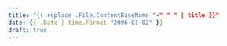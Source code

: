 ```yaml
---
title: "{{ replace .File.ContentBaseName "-" " " | title }}"
date: {{ .Date | time.Format "2006-01-02" }}
draft: true
---
```


